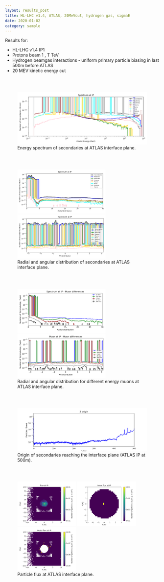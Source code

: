 ```yaml
---
layout: results_post
title: HL-LHC v1.4, ATLAS, 20MeVcut, hydrogen gas, sigmaE
date: 2020-01-02
category: sample
---
```

Results for:
   * HL-LHC v1.4 IP1
   * Protons beam 1 , T TeV
   * Hydrogen beamgas interactions - uniform primary particle biasing in last 500m before ATLAS
   * 20 MEV kinetic energy cut

<br>
<br>

<figure>
<img src="/public/img/output_hllhc_v1p5_ATLAS_1_500_beta15_20MeVcut_nitrogen_sigmaE/INTERFACE_PLANE_spectrum_kene_interface_plane_output_hllhc_v1p5_ATLAS_1_500_beta15_20MeVcut_nitrogen_sigmaE.png" style="width: 60vw;">
<figcaption>Energy spectrum of secondaries at ATLAS interface plane.</figcaption>
</figure>

<br>
<br>

<figure>
<img src="/public/img/output_hllhc_v1p5_ATLAS_1_500_beta15_20MeVcut_nitrogen_sigmaE/INTERFACE_PLANE_spectrum_R_output_hllhc_v1p5_ATLAS_1_500_beta15_20MeVcut_nitrogen_sigmaE.png" style="width: 30vw;">
<img src="/public/img/output_hllhc_v1p5_ATLAS_1_500_beta15_20MeVcut_nitrogen_sigmaE/INTERFACE_PLANE_spectrum_phi_end_output_hllhc_v1p5_ATLAS_1_500_beta15_20MeVcut_nitrogen_sigmaE.png" style="width: 30vw;">
<figcaption>Radial and angular distribution of secondaries at ATLAS interface plane.</figcaption>
</figure>

<br>
<br>

<figure>
<img src="/public/img/output_hllhc_v1p5_ATLAS_1_500_beta15_20MeVcut_nitrogen_sigmaE/INTERFACE_PLANE_mu_diff_R_output_hllhc_v1p5_ATLAS_1_500_beta15_20MeVcut_nitrogen_sigmaE.png" style="width: 30vw;">
<img src="/public/img/output_hllhc_v1p5_ATLAS_1_500_beta15_20MeVcut_nitrogen_sigmaE/INTERFACE_PLANE_mu_diff_phi_output_hllhc_v1p5_ATLAS_1_500_beta15_20MeVcut_nitrogen_sigmaE.png" style="width: 30vw;">
<figcaption>Radial and angular distribution for different energy muons at ATLAS interface plane.</figcaption>
</figure>

<br>
<br>

<figure>
<img src="/public/img/output_hllhc_v1p5_ATLAS_1_500_beta15_20MeVcut_nitrogen_sigmaE/FASER_traj_output_hllhc_v1p5_ATLAS_1_500_beta15_20MeVcut_nitrogen_sigmaE.png" style="width: 60vw;">
<figcaption>Origin of secondaries reaching the interface plane (ATLAS IP at 500m).</figcaption>
</figure>

<br>
<br>

<figure>
<img src="/public/img/output_hllhc_v1p5_ATLAS_1_500_beta15_20MeVcut_nitrogen_sigmaE/flux_INTERFACE_PLANE_all_output_hllhc_v1p5_ATLAS_1_500_beta15_20MeVcut_nitrogen_sigmaE.png" style="width: 20vw;">
<img src="/public/img/output_hllhc_v1p5_ATLAS_1_500_beta15_20MeVcut_nitrogen_sigmaE/flux_INTERFACE_PLANE_in_output_hllhc_v1p5_ATLAS_1_500_beta15_20MeVcut_nitrogen_sigmaE.png" style="width: 20vw;">
<img src="/public/img/output_hllhc_v1p5_ATLAS_1_500_beta15_20MeVcut_nitrogen_sigmaE/flux_INTERFACE_PLANE_out_output_hllhc_v1p5_ATLAS_1_500_beta15_20MeVcut_nitrogen_sigmaE.png" style="width: 20vw;">
<figcaption>Particle flux at ATLAS interface plane.</figcaption>
</figure>


